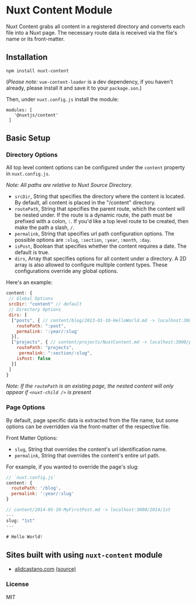 # Nuxt Content Module

Nuxt Content grabs all content in a registered directory and converts each file into a Nuxt page. The necessary route data is received via the file's name or its front-matter.

## Installation

```
npm install nuxt-content

```
(*Please note:* `vue-content-loader` is a dev dependency, if you haven't already, please install it and save it to your `package.son`.)

Then, under `nuxt.config.js` install the module:

```
modules: [
   '@nuxtjs/content'
 ]
```

## Basic Setup

### Directory Options

All top level content options can be configured under the `content` property in `nuxt.config.js`.

*Note: All paths are relative to Nuxt Source Directory.*

  - `srcDir`, String that specifies the directory where the content is located. By default, all content is placed in the "/content" directory.
  - `routePath`, String that specifies the parent route, which the content will be nested under. If the route is a dynamic route, the path must be prefixed with a colon, `:`. If you'd like a top level route to be created, then make the path a slash, `/`.
  - `permalink`, String that specifies url path configuration options. The possible options
  are `:slug`, `:section`, `:year`, `:month`, `:day`.
  - `isPost`, Boolean that specifies whether the content requires a date. The default is true.
  - `dirs`, Array that specifies options for all content under a directory. A 2D array is also allowed to configure multiple content types. These configurations override any global options.

Here's an example:

```js
content: {
 // Global Options
 srcDir: "content" // default
 // Directory Options
 dirs: [
  ["posts", { // content/blog/2013-01-10-HelloWorld.md -> localhost:3000/2013/hello-world
    routePath: ":post",
    permalink: ':year/:slug'
  }],
  ["projects", { // content/projects/NuxtContent.md -> localhost:3000/projects/nuxt-content
    routePath: "projects",
     permalink: ":section/:slug",
    isPost: false
  }]
 ]
}

```

*Note: If the `routePath` is an existing page, the nested content will only appear if `<nuxt-child />` is present*


### Page Options

By default, page specific data is extracted from the file name, but some options can be overridden via the front-matter of the respective file.

Front Matter Options:
  -  `slug`, String that overrides the content's url identification name.
  - `permalink`, String that overrides the content's entire url path.

For example, if you wanted to override the page's slug:

```js
// `nuxt.config.js`
content: {
  routePath: '/blog',
  permalink: ':year/:slug'
}

// content/2014-05-10-MyFirstPost.md -> localhost:3000/2014/1st
---
slug: "1st"
---

# Hello World!

```

## Sites built with using `nuxt-content` module  

* [alidcastano.com](http://alidcastano.com/)
[(source)](https://github.com/alidcastano/alidcastano.github.io)


### License

MIT
